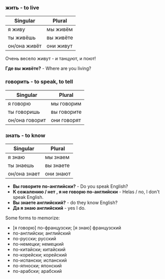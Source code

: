 ### **жить** - to live

| Singular | Plural |
| ------------- | ------------- |
| я живу | мы живём |
| ты живёшь | вы живёте |
| он/она живёт | они живут |

Очень весело живут - и танцуют, и поют!

**Где вы живёте?** -  Where are you living?

### **говорить** - to speak, to tell

| Singular | Plural |
| ------------- | ------------- |
| я говорю | мы говорим |
| ты говоришь | вы говорите |
| он/она говорит | они говорят |


### **знать** - to know

| Singular | Plural |
| ------------- | ------------- |
| я знаю | мы знаем |
| ты знаешь | вы знаете |
| он/она знает | они знают |

- **Вы говорите по-английски?** - Do you speak English?
- **К сожалению / нет , я не говорю по-английски** - Helas / no, I don't speak English.
- **Вы знаете английский?** - do they know English?
- **Да я знаю английский** - yes I do.

Some forms to memorize:

* [я говорю] по-французски; [я знаю] французский
* по-английски; английский
* по-русски; русский
* по-немецки; немецкий
* по-китайски; китайский
* по-корейски; корейский
* по-испански; испанский
* по-япноски; японский
* по-арабски; арабский


